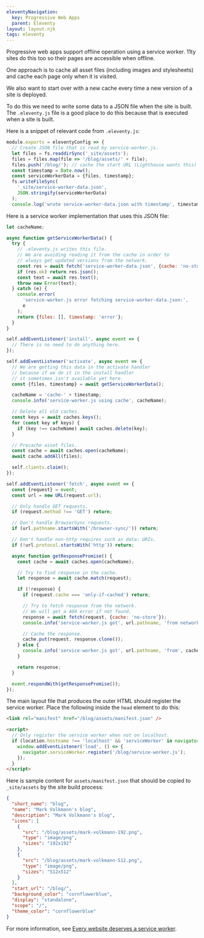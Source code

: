 ```yaml
---
eleventyNavigation:
  key: Progressive Web Apps
  parent: Eleventy
layout: layout.njk
tags: eleventy
---
```


Progressive web apps support offline operation using a service worker.
11ty sites do this too so their pages are accessible when offline.

One approach is to cache all asset files
(including images and stylesheets)
and cache each page only when it is visited.

We also want to start over with a new cache
every time a new version of a site is deployed.

To do this we need to write some data to a JSON file
when the site is built.
The `.eleventy.js` file is a good place to do this
because that is executed when a site is built.

Here is a snippet of relevant code from `.eleventy.js`:

```js
module.exports = eleventyConfig => {
  // Create JSON file that is read by service-worker.js.
  let files = fs.readdirSync('_site/assets');
  files = files.map(file => '/blog/assets/' + file);
  files.push('/blog/'); // cache the start URL (Lighthouse wants this)
  const timestamp = Date.now();
  const serviceWorkerData = {files, timestamp};
  fs.writeFileSync(
    '_site/service-worker-data.json',
    JSON.stringify(serviceWorkerData)
  );
  console.log('wrote service-worker-data.json with timestamp', timestamp);
```

Here is a service worker implementation that uses this JSON file:

```js
let cacheName;

async function getServiceWorkerData() {
  try {
    // .eleventy.js writes this file.
    // We are avoiding reading it from the cache in order to
    // always get updated versions from the network.
    const res = await fetch('service-worker-data.json', {cache: 'no-store'});
    if (res.ok) return res.json();
    const text = await res.text();
    throw new Error(text);
  } catch (e) {
    console.error(
      'service-worker.js error fetching service-worker-data.json:',
      e
    );
    return {files: [], timestamp: 'error'};
  }
}

self.addEventListener('install', async event => {
  // There is no need to do anything here.
});

self.addEventListener('activate', async event => {
  // We are getting this data in the activate handler
  // because if we do it in the install handler
  // it sometimes isn't available yet here.
  const {files, timestamp} = await getServiceWorkerData();

  cacheName = 'cache-' + timestamp;
  console.info('service-worker.js using cache', cacheName);

  // Delete all old caches.
  const keys = await caches.keys();
  for (const key of keys) {
    if (key !== cacheName) await caches.delete(key);
  }

  // Precache asset files.
  const cache = await caches.open(cacheName);
  await cache.addAll(files);

  self.clients.claim();
});

self.addEventListener('fetch', async event => {
  const {request} = event;
  const url = new URL(request.url);

  // Only handle GET requests.
  if (request.method !== 'GET') return;

  // Don't handle BrowserSync requests.
  if (url.pathname.startsWith('/browser-sync/')) return;

  // Don't handle non-http requires such as data: URIs.
  if (!url.protocol.startsWith('http')) return;

  async function getResponsePromise() {
    const cache = await caches.open(cacheName);

    // Try to find response in the cache.
    let response = await cache.match(request);

    if (!response) {
      if (request.cache === 'only-if-cached') return;

      // Try to fetch response from the network.
      // We will get a 404 error if not found.
      response = await fetch(request, {cache: 'no-store'});
      console.info('service-worker.js got', url.pathname, 'from network');

      // Cache the response.
      cache.put(request, response.clone());
    } else {
      console.info('service-worker.js got', url.pathname, 'from', cacheName);
    }

    return response;
  }

  event.respondWith(getResponsePromise());
});
```

The main layout file that produces the outer HTML
should register the service worker.
Place the following inside the `head` element to do this:

```html
<link rel="manifest" href="/blog/assets/manifest.json" />

<script>
  // Only register the service worker when not on localhost.
  if (location.hostname !== 'localhost' && 'serviceWorker' in navigator) {
    window.addEventListener('load', () => {
      navigator.serviceWorker.register('/blog/service-worker.js');
    });
  }
</script>
```

Here is sample content for `assets/manifest.json` that should
be copied to `_site/assets` by the site build process:

```json
{
  "short_name": "blog",
  "name": "Mark Volkmann's blog",
  "description": "Mark Volkmann's blog",
  "icons": [
    {
      "src": "/blog/assets/mark-volkmann-192.png",
      "type": "image/png",
      "sizes": "192x192"
    },
    {
      "src": "/blog/assets/mark-volkmann-512.png",
      "type": "image/png",
      "sizes": "512x512"
    }
  ],
  "start_url": "/blog/",
  "background_color": "cornflowerblue",
  "display": "standalone",
  "scope": "/",
  "theme_color": "cornflowerblue"
}
```

For more information, see
[Every website deserves a service worker](https://blog.logrocket.com/every-website-deserves-a-service-worker/).
